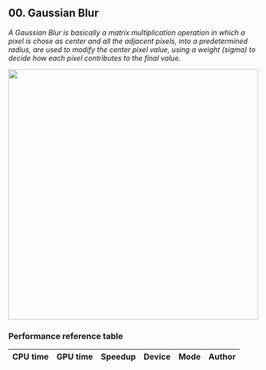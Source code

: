 ## 00. Gaussian Blur

*A Gaussian Blur is basically a matrix multiplication operation in which a pixel is
chose as center and all the adjacent pixels, into a predetermined radius, are used to
modify the center pixel value, using a weight (sigma) to decide how each pixel
contributes to the final value.*

<img src="https://github.com/PARCO-LAB/Advanced-Computer-Architectures/blob/main/figures/l4_00.jpg" width="500" height=auto> 

### Performance reference table
CPU time   | GPU time | Speedup  | Device             | Mode  |Author
-----------| -------- | -------- | ------------------ | ----  |------

